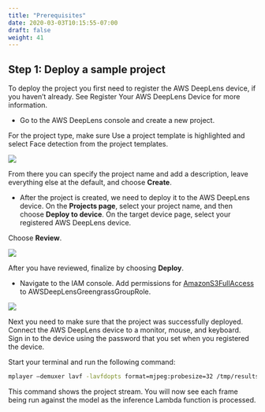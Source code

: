 ```yaml
---
title: "Prerequisites"
date: 2020-03-03T10:15:55-07:00
draft: false
weight: 41
---
```

## Step 1: Deploy a sample project

To deploy the project you first need to register the AWS DeepLens device, if you haven’t already. See Register Your AWS DeepLens Device for more information.

+ Go to the AWS DeepLens console and create a new project.

For the project type, make sure Use a project template is highlighted and select Face detection from the project templates.

![](/images/040_track_coffee_consumption/041_prerequisites/coffee-counter-3-2.gif)

From there you can specify the project name and add a description, leave everything else at the default, and choose __Create__.

+ After the project is created, we need to deploy it to the AWS DeepLens device. On the __Projects page__, select your project name, and then choose __Deploy to device__. On the target device page, select your registered AWS DeepLens device.

Choose __Review__.

![](/images/040_track_coffee_consumption/041_prerequisites/coffee-counter-4.gif)

After you have reviewed, finalize by choosing __Deploy__.

+ Navigate to the IAM console. Add permissions for [AmazonS3FullAccess](https://console.aws.amazon.com/iam/home?region=us-east-1#/policies/arn%3Aaws%3Aiam%3A%3Aaws%3Apolicy%2FAmazonS3FullAccess) to AWSDeepLensGreengrassGroupRole.

![](/images/040_track_coffee_consumption/041_prerequisites/coffee-counter-5.gif)

Next you need to make sure that the project was successfully deployed. Connect the AWS DeepLens device to a monitor, mouse, and keyboard. Sign in to the device using the password that you set when you registered the device.

Start your terminal and run the following command:

```bash
mplayer —demuxer lavf -lavfdopts format=mjpeg:probesize=32 /tmp/results.mjpeg
```
This command shows the project stream. You will now see each frame being run against the model as the inference Lambda function is processed.
